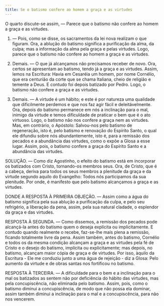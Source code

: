 ```yaml
---
title: Se o batismo confere ao homem a graça e as virtudes
---
```


O quarto discute-se assim, — Parece que o batismo não confere ao homem a graça e as virtudes.  

1. — Pois, como se disse, os sacramentos da lei nova realizam o que figuram. Ora, a ablução do batismo significa a purificação da alma, da culpa; mas a informação da alma pela graça e pelas virtudes. Logo, parece que o batismo não confere ao homem a graça e as virtudes.  

2. Demais. — O que já alcançamos não precisamos receber de novo. Ora, certos se apresentam ao batismo, tendo já a graça e as virtudes. Assim, lemos na Escritura: Havia em Cesaréia um homem, por nome Cornélio, que era centurião da corte que se chama Italiana, cheio de religião e temente a Deus. E contudo foi depois batizado por Pedro. Logo, o batismo não confere a graça e as virtudes.  

3. Demais. — A virtude é um hábito; e este é por natureza uma qualidade que dificilmente perdemos e que nos faz agir fácil e deleitávelmente. Ora, depois do batismo permanece em nós a inclinação para o mal, inimigo da virtude e temos dificuldade de praticar o bem que é o ato virtuoso. Logo, o batismo não nos confere a graça nem as virtudes.  Mas, em contrário, o Apóstolo: Salvou-nos pelo batismo de regeneração, isto é, pelo batismo e renovação do Espírito Santo, o qual ele difundiu sobre nós abundantemente, isto é, para a remissão dos pecados e a abundância das virtudes, como o expõe a Glosa a esse lugar. Assim, pois, o batismo confere a graça do Espírito Santo e a abundância das virtudes.  

SOLUÇÃO. — Como diz Agostinho, o efeito do batismo está em incorporar os batizados com Cristo, tornando-os membros seus. Ora, de Cristo, que é a cabeça, deriva para todos os seus membros a plenitude da graça e da virtude segundo aquilo do Evangelho: Todos nós participamos da sua plenitude. Por onde, é manifesto que pelo batismo alcançamos a graça e as virtudes.  

DONDE A RESPOSTA À PRIMEIRA OBJEÇÃO. — Assim como a água do batismo significa pela sua ablução a purificação da culpa, e pelo seu refrigério, a liberação da pena, assim, pela sua natural cladade, o esplendor da graça e das virtudes.  

RESPOSTA À SEGUNDA. — Como dissemos, a remissão dos pecados pode alcançá-la antes do batismo quem o deseja explícita ou implicitamente. E contudo quando realmente o recebe, faz-se-lhe mais plena a remissão, ficando totalmente livre da pena. Assim também, antes do batismo, Cornélio e todos os da mesma condição alcançam a graça e as virtudes pela fé de Cristo e o desejo do batismo, implícita ou explicitamente; mas depois, no batismo, alcançam maior cópia de graça e de virtudes. Por isso, àquilo da Escritura - Ele me conduziu junto a uma água de rejeição - diz a Glosa: Pelo aumento da virtude e de obras santas nos fortificou no batismo.  

RESPOSTA À TERCEIRA. — A dificuldade para o bem e a inclinação para o mal os batizados as sentem não por deficiência do hábito das virtudes, mas pela concupiscência, não eliminada pelo batismo. Assim, pois, como o batismo diminui a concupiscência, de modo que não possa ela dominar, assim também diminui a inclinação para o mal e a concupiscência, para não nos vencerem.